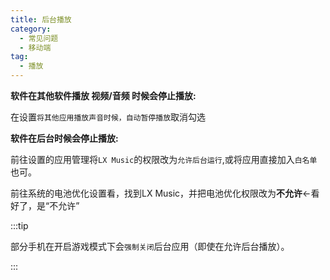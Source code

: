 ```yaml
---
title: 后台播放
category:
  - 常见问题
  - 移动端
tag:
  - 播放
---
```


**软件在其他软件播放 视频/音频 时候会停止播放:**

在设置`将其他应用播放声音时候，自动暂停播放`取消勾选

**软件在后台时候会停止播放:**

前往设置的应用管理将`LX Music`的权限改为`允许后台运行`,或将应用直接加入`白名单`也可。

前往系统的电池优化设置看，找到LX Music，并把电池优化权限改为**不允许**←看好了，是“不允许”

:::tip

部分手机在开启游戏模式下会`强制关闭`后台应用（即使在允许后台播放）。

:::
